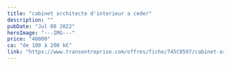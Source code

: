 ```yaml
---
title: "cabinet architecte d'interieur a ceder"
description: ""
pubDate: "Jul 08 2022"
heroImage: "---IMG---"
price: "40000"
ca: "de 100 à 200 k€"
link: "https://www.transentreprise.com/offres/fiche/745C0597/cabinet-architecte-dinterieur-a-ceder/auvergne-rhone-alpes/haute-savoie/genevois-haut-savoyard"
---
```

